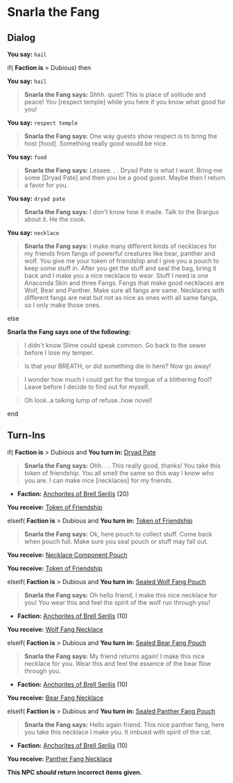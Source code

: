 # Snarla the Fang
## Dialog

**You say:** `hail`



if( **Faction is** > Dubious) then



**You say:** `hail`





>**Snarla the Fang says:** Shhh. quiet! This is place of solitude and peace! You [respect temple] while you here if you know what good for you!



**You say:** `respect temple`





>**Snarla the Fang says:** One way guests show respect is to bring the host [food]. Something really good would be nice.



**You say:** `food`





>**Snarla the Fang says:** Lessee. . . Dryad Pate is what I want. Bring me some [Dryad Pate] and then you be a good guest. Maybe then I return a favor for you.



**You say:** `dryad pate`





>**Snarla the Fang says:** I don't know how it made. Talk to the Brargus about it. He the cook.



**You say:** `necklace`





>**Snarla the Fang says:** I make many different kinds of necklaces for my friends from fangs of powerful creatures like bear, panther and wolf. You give me your token of friendship and I give you a pouch to keep some stuff in. After you get the stuff and seal the bag, bring it back and I make you a nice necklace to wear. Stuff I need is one Anaconda Skin and three Fangs. Fangs that make good necklaces are Wolf, Bear and Panther. Make sure all fangs are same. Necklaces with different fangs are neat but not as nice as ones with all same fangs, so I only make those ones.




else



**Snarla the Fang says one of the following:**

>I didn't know Slime could speak common.  Go back to the sewer before I lose my temper.

>Is that your BREATH, or did something die in here?  Now go away!

>I wonder how much I could get for the tongue of a blithering fool?  Leave before I decide to find out for myself.

>Oh look..a talking lump of refuse..how novel!

end

## Turn-Ins





if( **Faction is** > Dubious and  **You turn in:** [Dryad Pate](/item/8199)


>**Snarla the Fang says:** Ohh. . . This really good, thanks! You take this token of friendship. You all smell the same so this way I know who you are. I can make nice [necklaces] for my friends.


* __Faction:__ [Anchorites of Brell Serilis](/faction/1598) (20)


 **You receive:**  [Token of Friendship](/item/8270) 

elseif( **Faction is** > Dubious and  **You turn in:** [Token of Friendship](/item/8270)


>**Snarla the Fang says:** Ok, here pouch to collect stuff. Come back when pouch full. Make sure you seal pouch or stuff may fall out.


 **You receive:**  [Necklace Component Pouch](/item/17263) 


 **You receive:**  [Token of Friendship](/item/8270) 

elseif( **Faction is** > Dubious and  **You turn in:** [Sealed Wolf Fang Pouch](/item/9228)


>**Snarla the Fang says:** Oh hello friend, I make this nice necklace for you! You wear this and feel the spirit of the wolf run through you!


* __Faction:__ [Anchorites of Brell Serilis](/faction/1598) (10)


 **You receive:**  [Wolf Fang Necklace](/item/8258) 

elseif( **Faction is** > Dubious and  **You turn in:** [Sealed Bear Fang Pouch](/item/9229)


>**Snarla the Fang says:** My friend returns again! I make this nice necklace for you. Wear this and feel the essence of the bear flow through you.


* __Faction:__ [Anchorites of Brell Serilis](/faction/1598) (10)


 **You receive:**  [Bear Fang Necklace](/item/8261) 

elseif( **Faction is** > Dubious and  **You turn in:** [Sealed Panther Fang Pouch](/item/9230)


>**Snarla the Fang says:** Hello again friend. This nice panther fang, here you take this necklace I make you. It imbued with spirit of the cat.


* __Faction:__ [Anchorites of Brell Serilis](/faction/1598) (10)


 **You receive:**  [Panther Fang Necklace](/item/8257) 

**This NPC *should* return incorrect items given.**
